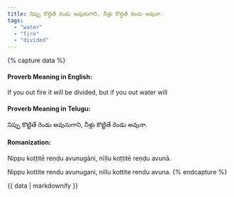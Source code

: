 ```yaml
---
title: నిప్పు కొట్టితే రెండు అవునుగాని, నీళ్లు కొట్టితే రెండు అవునా.
tags:
  - "water"
  - "fire"
  - "divided"
---
```


{% capture data %}
#### Proverb Meaning in English:
If you out fire it will be divided, but if you out water will

#### Proverb Meaning in Telugu:
నిప్పు కొట్టితే రెండు అవునుగాని, నీళ్లు కొట్టితే రెండు అవునా.

#### Romanization:
Nippu koṭṭitē reṇḍu avunugāni, nīḷlu koṭṭitē reṇḍu avunā.

Nippu kottite rendu avunugani, nillu kottite rendu avuna.
{% endcapture %}

{{ data | markdownify }}

